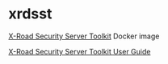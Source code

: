 # xrdsst
[X-Road Security Server Toolkit](https://github.com/nordic-institute/X-Road-Security-Server-toolkit) Docker image

[X-Road Security Server Toolkit User Guide](https://github.com/nordic-institute/X-Road-Security-Server-toolkit/blob/master/docs/xroad_security_server_toolkit_user_guide.md)
